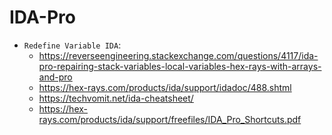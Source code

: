 # IDA-Pro

- `Redefine Variable IDA`:
	- https://reverseengineering.stackexchange.com/questions/4117/ida-pro-repairing-stack-variables-local-variables-hex-rays-with-arrays-and-pro
	- https://hex-rays.com/products/ida/support/idadoc/488.shtml
	- https://techvomit.net/ida-cheatsheet/
	- https://hex-rays.com/products/ida/support/freefiles/IDA_Pro_Shortcuts.pdf

